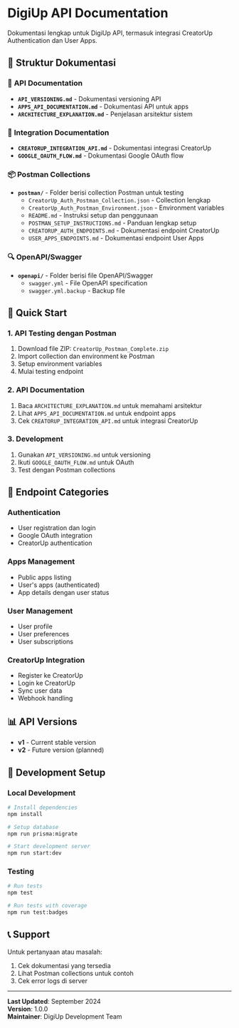 # DigiUp API Documentation

Dokumentasi lengkap untuk DigiUp API, termasuk integrasi CreatorUp Authentication dan User Apps.

## 📁 Struktur Dokumentasi

### 🚀 **API Documentation**
- **`API_VERSIONING.md`** - Dokumentasi versioning API
- **`APPS_API_DOCUMENTATION.md`** - Dokumentasi API untuk apps
- **`ARCHITECTURE_EXPLANATION.md`** - Penjelasan arsitektur sistem

### 🔧 **Integration Documentation**
- **`CREATORUP_INTEGRATION_API.md`** - Dokumentasi integrasi CreatorUp
- **`GOOGLE_OAUTH_FLOW.md`** - Dokumentasi Google OAuth flow

### 📦 **Postman Collections**
- **`postman/`** - Folder berisi collection Postman untuk testing
  - `CreatorUp_Auth_Postman_Collection.json` - Collection lengkap
  - `CreatorUp_Auth_Postman_Environment.json` - Environment variables
  - `README.md` - Instruksi setup dan penggunaan
  - `POSTMAN_SETUP_INSTRUCTIONS.md` - Panduan lengkap setup
  - `CREATORUP_AUTH_ENDPOINTS.md` - Dokumentasi endpoint CreatorUp
  - `USER_APPS_ENDPOINTS.md` - Dokumentasi endpoint User Apps

### 🔍 **OpenAPI/Swagger**
- **`openapi/`** - Folder berisi file OpenAPI/Swagger
  - `swagger.yml` - File OpenAPI specification
  - `swagger.yml.backup` - Backup file

## 🎯 **Quick Start**

### 1. **API Testing dengan Postman**
1. Download file ZIP: `CreatorUp_Postman_Complete.zip`
2. Import collection dan environment ke Postman
3. Setup environment variables
4. Mulai testing endpoint

### 2. **API Documentation**
1. Baca `ARCHITECTURE_EXPLANATION.md` untuk memahami arsitektur
2. Lihat `APPS_API_DOCUMENTATION.md` untuk endpoint apps
3. Cek `CREATORUP_INTEGRATION_API.md` untuk integrasi CreatorUp

### 3. **Development**
1. Gunakan `API_VERSIONING.md` untuk versioning
2. Ikuti `GOOGLE_OAUTH_FLOW.md` untuk OAuth
3. Test dengan Postman collections

## 🚀 **Endpoint Categories**

### **Authentication**
- User registration dan login
- Google OAuth integration
- CreatorUp authentication

### **Apps Management**
- Public apps listing
- User's apps (authenticated)
- App details dengan user status

### **User Management**
- User profile
- User preferences
- User subscriptions

### **CreatorUp Integration**
- Register ke CreatorUp
- Login ke CreatorUp
- Sync user data
- Webhook handling

## 📊 **API Versions**

- **v1** - Current stable version
- **v2** - Future version (planned)

## 🔧 **Development Setup**

### **Local Development**
```bash
# Install dependencies
npm install

# Setup database
npm run prisma:migrate

# Start development server
npm run start:dev
```

### **Testing**
```bash
# Run tests
npm test

# Run tests with coverage
npm run test:badges
```

## 📞 **Support**

Untuk pertanyaan atau masalah:
1. Cek dokumentasi yang tersedia
2. Lihat Postman collections untuk contoh
3. Cek error logs di server

---

**Last Updated**: September 2024  
**Version**: 1.0.0  
**Maintainer**: DigiUp Development Team
